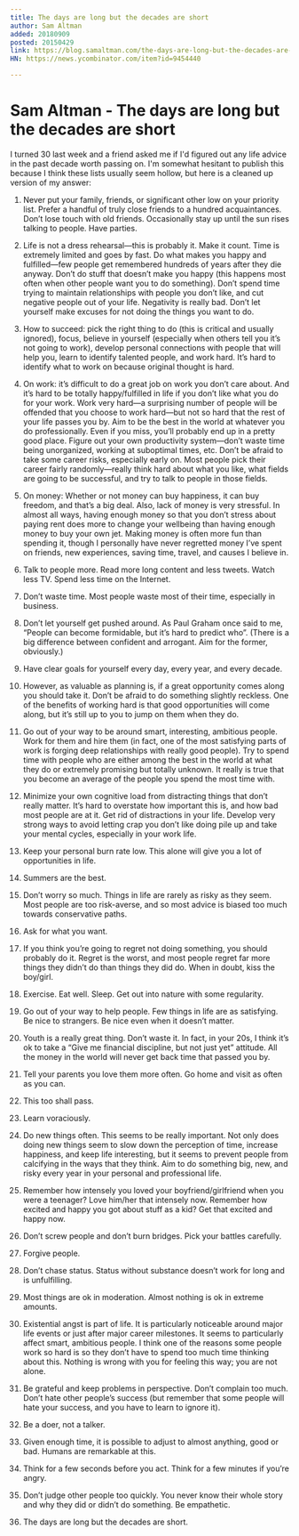 ```yaml
---
title: The days are long but the decades are short
author: Sam Altman
added: 20180909
posted: 20150429
link: https://blog.samaltman.com/the-days-are-long-but-the-decades-are-short
HN: https://news.ycombinator.com/item?id=9454440

---
```


# Sam Altman - The days are long but the decades are short

I turned 30 last week and a friend asked me if I'd figured out any life advice in the past decade worth passing on.  I'm somewhat hesitant to publish this because I think these lists usually seem hollow, but here is a cleaned up version of my answer:

1) Never put your family, friends, or significant other low on your priority list.  Prefer a handful of truly close friends to a hundred acquaintances.  Don’t lose touch with old friends.  Occasionally stay up until the sun rises talking to people.  Have parties.

2) Life is not a dress rehearsal—this is probably it.  Make it count.  Time is extremely limited and goes by fast.  Do what makes you happy and fulfilled—few people get remembered hundreds of years after they die anyway.  Don’t do stuff that doesn’t make you happy (this happens most often when other people want you to do something).  Don’t spend time trying to maintain relationships with people you don’t like, and cut negative people out of your life.  Negativity is really bad.  Don’t let yourself make excuses for not doing the things you want to do.

3) How to succeed: pick the right thing to do (this is critical and usually ignored), focus, believe in yourself (especially when others tell you it’s not going to work), develop personal connections with people that will help you, learn to identify talented people, and work hard.  It’s hard to identify what to work on because original thought is hard.

4) On work: it’s difficult to do a great job on work you don’t care about.  And it’s hard to be totally happy/fulfilled in life if you don’t like what you do for your work.  Work very hard—a surprising number of people will be offended that you choose to work hard—but not so hard that the rest of your life passes you by.  Aim to be the best in the world at whatever you do professionally.  Even if you miss, you’ll probably end up in a pretty good place.  Figure out your own productivity system—don’t waste time being unorganized, working at suboptimal times, etc.  Don’t be afraid to take some career risks, especially early on.  Most people pick their career fairly randomly—really think hard about what you like, what fields are going to be successful, and try to talk to people in those fields.

5) On money: Whether or not money can buy happiness, it can buy freedom, and that’s a big deal.  Also, lack of money is very stressful.  In almost all ways, having enough money so that you don’t stress about paying rent does more to change your wellbeing than having enough money to buy your own jet.  Making money is often more fun than spending it, though I personally have never regretted money I’ve spent on friends, new experiences, saving time, travel, and causes I believe in.

6) Talk to people more.  Read more long content and less tweets.  Watch less TV.  Spend less time on the Internet.

7) Don’t waste time.  Most people waste most of their time, especially in business.

8) Don’t let yourself get pushed around.  As Paul Graham once said to me, “People can become formidable, but it’s hard to predict who”.  (There is a big difference between confident and arrogant.  Aim for the former, obviously.)

9) Have clear goals for yourself every day, every year, and every decade. 

10) However, as valuable as planning is, if a great opportunity comes along you should take it.  Don’t be afraid to do something slightly reckless.  One of the benefits of working hard is that good opportunities will come along, but it’s still up to you to jump on them when they do.

11) Go out of your way to be around smart, interesting, ambitious people.  Work for them and hire them (in fact, one of the most satisfying parts of work is forging deep relationships with really good people).  Try to spend time with people who are either among the best in the world at what they do or extremely promising but totally unknown.  It really is true that you become an average of the people you spend the most time with.

12) Minimize your own cognitive load from distracting things that don’t really matter.  It’s hard to overstate how important this is, and how bad most people are at it.  Get rid of distractions in your life.  Develop very strong ways to avoid letting crap you don’t like doing pile up and take your mental cycles, especially in your work life.

13) Keep your personal burn rate low.  This alone will give you a lot of opportunities in life.

14) Summers are the best.

15) Don’t worry so much.  Things in life are rarely as risky as they seem.  Most people are too risk-averse, and so most advice is biased too much towards conservative paths.

16) Ask for what you want.  

17) If you think you’re going to regret not doing something, you should probably do it.  Regret is the worst, and most people regret far more things they didn’t do than things they did do.  When in doubt, kiss the boy/girl.

18) Exercise.  Eat well.  Sleep.  Get out into nature with some regularity.

19) Go out of your way to help people.  Few things in life are as satisfying.  Be nice to strangers.  Be nice even when it doesn’t matter.

20) Youth is a really great thing.  Don’t waste it.  In fact, in your 20s, I think it’s ok to take a “Give me financial discipline, but not just yet” attitude.  All the money in the world will never get back time that passed you by.

21) Tell your parents you love them more often.  Go home and visit as often as you can.

22) This too shall pass.

23) Learn voraciously. 

24) Do new things often.  This seems to be really important.  Not only does doing new things seem to slow down the perception of time, increase happiness, and keep life interesting, but it seems to prevent people from calcifying in the ways that they think.  Aim to do something big, new, and risky every year in your personal and professional life.

25) Remember how intensely you loved your boyfriend/girlfriend when you were a teenager?  Love him/her that intensely now.  Remember how excited and happy you got about stuff as a kid?  Get that excited and happy now.

26) Don’t screw people and don’t burn bridges.  Pick your battles carefully.

27) Forgive people. 

28) Don’t chase status.  Status without substance doesn’t work for long and is unfulfilling.

29) Most things are ok in moderation.  Almost nothing is ok in extreme amounts.

30) Existential angst is part of life.  It is particularly noticeable around major life events or just after major career milestones.  It seems to particularly affect smart, ambitious people.  I think one of the reasons some people work so hard is so they don’t have to spend too much time thinking about this.  Nothing is wrong with you for feeling this way; you are not alone.

31) Be grateful and keep problems in perspective.  Don’t complain too much.  Don’t hate other people’s success (but remember that some people will hate your success, and you have to learn to ignore it). 

32) Be a doer, not a talker.

33) Given enough time, it is possible to adjust to almost anything, good or bad.  Humans are remarkable at this.

34) Think for a few seconds before you act.  Think for a few minutes if you’re angry.

35) Don’t judge other people too quickly.  You never know their whole story and why they did or didn’t do something.  Be empathetic.

36) The days are long but the decades are short.

